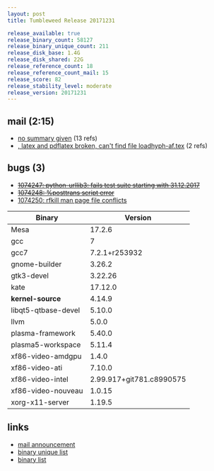 ```yaml
---
layout: post
title: Tumbleweed Release 20171231

release_available: true
release_binary_count: 58127
release_binary_unique_count: 211
release_disk_base: 1.4G
release_disk_shared: 22G
release_reference_count: 18
release_reference_count_mail: 15
release_score: 82
release_stability_level: moderate
release_version: 20171231
---
```


## mail (2:15)

- [no summary given](https://lists.opensuse.org/opensuse-factory/2018-01/msg00018.html) (13 refs)
- [, latex and pdflatex broken, can't find file loadhyph-af.tex](https://lists.opensuse.org/opensuse-factory/2018-01/msg00027.html) (2 refs)

## bugs (3)

<!--more-->

- ~~[1074247: python-urllib3: fails test suite starting with 31.12.2017](https://bugzilla.opensuse.org/show_bug.cgi?id=1074247)~~
- ~~[1074248: %posttrans script error](https://bugzilla.opensuse.org/show_bug.cgi?id=1074248)~~
- [1074250: rfkill man page file conflicts](https://bugzilla.opensuse.org/show_bug.cgi?id=1074250)

Binary | Version
--- | ---
Mesa | 17.2.6
gcc | 7
gcc7 | 7.2.1+r253932
gnome-builder | 3.26.2
gtk3-devel | 3.22.26
kate | 17.12.0
**kernel-source** | 4.14.9
libqt5-qtbase-devel | 5.10.0
llvm | 5.0.0
plasma-framework | 5.40.0
plasma5-workspace | 5.11.4
xf86-video-amdgpu | 1.4.0
xf86-video-ati | 7.10.0
xf86-video-intel | 2.99.917+git781.c8990575
xf86-video-nouveau | 1.0.15
xorg-x11-server | 1.19.5

## links

- [mail announcement](https://lists.opensuse.org/opensuse-factory/2018-01/msg00015.html)
- [binary unique list](http://download.tumbleweed.boombatower.com/20171231/rpm.unique.list)
- [binary list](http://download.tumbleweed.boombatower.com/20171231/rpm.list)
